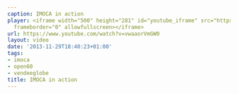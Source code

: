 ```yaml
---
caption: IMOCA in action
player: <iframe width="500" height="281" id="youtube_iframe" src="https://www.youtube.com/embed/vwaaorVmGW0?feature=oembed&amp;enablejsapi=1&amp;origin=https://safe.txmblr.com&amp;wmode=opaque"
  frameborder="0" allowfullscreen></iframe>
url: https://www.youtube.com/watch?v=vwaaorVmGW0
layout: video
date: '2013-11-29T18:40:23+01:00'
tags:
- imoca
- open60
- vendeeglobe
title: IMOCA in action
---
```

